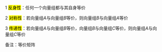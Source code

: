 1 <mark>反身性</mark>：任何一个向量组都与其自身等价

2 <mark>对称性</mark>：若向量组$A$与向量组$B$等价，则向量组$B$与向量组$A$等价

3 <mark>传递性</mark>：若向量组$A$与向量组$B$等价，向量组$B$与向量组$C$等价，则向量组$A$与向量组$C$等价

备注：等价矩阵
